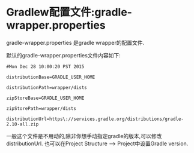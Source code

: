 # Gradlew配置文件:gradle-wrapper.properties

gradle-wrapper.properties 是gradle wrapper的配置文件.

默认的gradle-wrapper.properties文件内容如下:

```
#Mon Dec 28 10:00:20 PST 2015

distributionBase=GRADLE_USER_HOME

distributionPath=wrapper/dists

zipStoreBase=GRADLE_USER_HOME

zipStorePath=wrapper/dists

distributionUrl=https\://services.gradle.org/distributions/gradle-2.10-all.zip

```

一般这个文件是不用动的,除非你想手动指定gradle的版本,可以修攺distributionUrl.
也可以在Project Structure —> Project中设置Gradle version.

